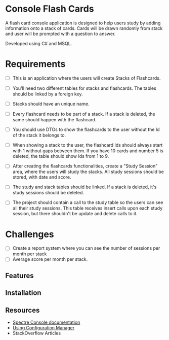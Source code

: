 ﻿# Console Flash Cards
A flash card console application is designed to help users study by adding information onto a stack of cards.
Cards will be drawn randomly from stack and user will be prompted with a question to answer.

Developed using C# and MSQL.

# Requirements
- [ ] This is an application where the users will create Stacks of Flashcards.
- [ ] You'll need two different tables for stacks and flashcards. The tables should be linked by a foreign key.
- [ ] Stacks should have an unique name.
- [ ] Every flashcard needs to be part of a stack. If a stack is deleted, the same should happen with the flashcard.
- [ ] You should use DTOs to show the flashcards to the user without the Id of the stack it belongs to.
- [ ] When showing a stack to the user, the flashcard Ids should always start with 1 without gaps between them. If you have 10 cards and number 5 is deleted, the table should show Ids from 1 to 9.
- [ ] After creating the flashcards functionalities, create a "Study Session" area, where the users will study the stacks. All study sessions should be stored, with date and score.
- [ ] The study and stack tables should be linked. If a stack is deleted, it's study sessions should be deleted.
- [ ] The project should contain a call to the study table so the users can see all their study sessions. This table receives insert calls upon each study session, but there shouldn't be update and delete calls to it.


# Challenges
- [ ] Create a report system where you can see the number of sessions per month per stack
- [ ] Average score per month per stack.

## Features

## Installation

## Resources
- [Spectre Console documentation](https://spectreconsole.net/)
- [Using Configuration Manager](https://docs.microsoft.com/en-us/troubleshoot/dotnet/csharp/store-custom-information-config-file)
- StackOverflow Articles